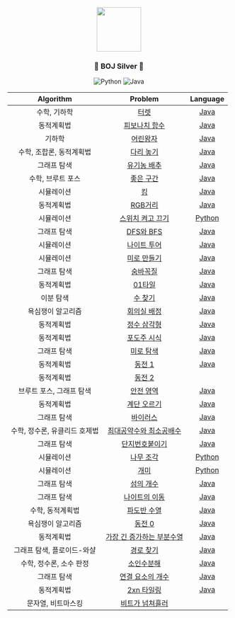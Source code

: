 <div align="center">
<img src="https://blog.kakaocdn.net/dn/DWDqx/btqCF8ao0qJ/T8JiTZF0sHxeCFIcOMGsv1/img.png" height="100">

### <center>🥈 BOJ Silver 🥈</center>

![Python](https://img.shields.io/badge/python-3670A0?style=for-the-badge&logo=python&logoColor=ffdd54)
![Java](https://img.shields.io/badge/java-%23ED8B00.svg?style=for-the-badge&logo=java&logoColor=white)

| Algorithm |  Problem  |  Language  |
|:---------:|:---------:|:----------:|
| 수학, 기하학 | [터렛](https://www.acmicpc.net/problem/1002) | [Java](./src/[BOJ]1002_터렛.java) |
| 동적계획법 | [피보나치 함수](https://www.acmicpc.net/problem/1003) | [Java](./src/[BOJ]1003_피보나치함수.java) |
| 기하학 | [어린왕자](https://www.acmicpc.net/problem/1004) | [Java](./src/[BOJ]1004_어린왕자.java) |
| 수학, 조합론, 동적계획법 | [다리 놓기](https://www.acmicpc.net/problem/1010) | [Java](./src/[BOJ]1010_다리놓기.java) |
| 그래프 탐색 | [유기농 배추](https://www.acmicpc.net/problem/1012) | [Java](./src/[BOJ]1012_유기농배추.java) |
| 수학, 브루트 포스 | [좋은 구간](https://www.acmicpc.net/problem/1059) | [Java](./src/[BOJ]1059_좋은구간.java) |
| 시뮬레이션 | [킹](https://www.acmicpc.net/problem/1063) | [Java](./src/[BOJ]1063_킹.java) |
| 동적계획법 | [RGB거리](https://www.acmicpc.net/problem/1149) | [Java](./src/[BOJ]1149_RGB거리.java) |
| 시뮬레이션 | [스위치 켜고 끄기](https://www.acmicpc.net/problem/1244) | [Python](./src/[BOJ]1244_스위치켜고끄기.py) |
| 그래프 탐색 | [DFS와 BFS](https://www.acmicpc.net/problem/1260) | [Java](./src/[BOJ]1260_DFS와BFS.java) |
| 시뮬레이션 | [나이트 투어](https://www.acmicpc.net/problem/1331) | [Java](./src/[BOJ]1331_나이트투어.java) |
| 시뮬레이션 | [미로 만들기](https://www.acmicpc.net/problem/1347) | [Java](./src/[BOJ]1347_미로만들기.java) |
| 그래프 탐색 | [숨바꼭질](https://www.acmicpc.net/problem/1697) | [Java](./src/[BOJ]1697_숨바꼭질.java) |
| 동적계획법 | [01타일](https://www.acmicpc.net/problem/1904) | [Java](./src/[BOJ]1904_01타일.java) |
| 이분 탐색 | [수 찾기](https://www.acmicpc.net/problem/1920) | [Java](./src/[BOJ]1920_수찾기.java) |
| 욕심쟁이 알고리즘 | [회의실 배정](https://www.acmicpc.net/problem/1931) | [Java](./src/[BOJ]1931_회의실배정.java) |
| 동적계획법 | [정수 삼각형](https://www.acmicpc.net/problem/1932) | [Java](./src/[BOJ]1932_정수삼각형.java) |
| 동적계획법 | [포도주 시식](https://www.acmicpc.net/problem/2156) | [Java](./src/[BOJ]2156_포도주시식.java) |
| 그래프 탐색 | [미로 탐색](https://www.acmicpc.net/problem/2178) | [Java](./src/[BOJ]2178_미로탐색.java) |
| 동적계획법 | [동전 1](https://www.acmicpc.net/problem/2293) | [Java](./src/[BOJ]2293_동전1.java) |
| 동적계획법 | [동전 2](https://www.acmicpc.net/problem/2294) |  |
| 브루트 포스, 그래프 탐색 | [안전 영역](https://www.acmicpc.net/problem/2468) | [Java](./src/[BOJ]2468_안전영역.java) |
| 동적계획법 | [계단 오르기](https://www.acmicpc.net/problem/2579) | [Java](./src/[BOJ]2579_계단오르기.java) |
| 그래프 탐색 | [바이러스](https://www.acmicpc.net/problem/2606) | [Java](./src/[BOJ]2606_바이러스.java) |
| 수학, 정수론, 유클리드 호제법 | [최대공약수와 최소공배수](https://www.acmicpc.net/problem/2609) | [Java](./src/[BOJ]2609_최대공약수와최소공배수.java) |
| 그래프 탐색 | [단지번호붙이기](https://www.acmicpc.net/problem/2667) | [Java](./src/[BOJ]2667_단지번호붙이기.java) |
| 시뮬레이션 | [나무 조각](https://www.acmicpc.net/problem/2947) | [Python](./src/[BOJ]2947_나무조각.py) |
| 시뮬레이션 | [개미](https://www.acmicpc.net/problem/3048) | [Python](./src/[BOJ]3048_개미.py) |
| 그래프 탐색 | [섬의 개수](https://www.acmicpc.net/problem/4963) | [Java](./src/[BOJ]4963_섬의개수.java) |
| 그래프 탐색 | [나이트의 이동](https://www.acmicpc.net/problem/7562) | [Java](./src/[BOJ]7562_나이트의이동.java) |
| 수학, 동적계획법 | [파도반 수열](https://www.acmicpc.net/problem/9461) | [Java](./src/[BOJ]9461_파도반수열.java) |
| 욕심쟁이 알고리즘 | [동전 0](https://www.acmicpc.net/problem/11047) | [Java](./src/[BOJ]11047_동전0.java) |
| 동적계획법 | [가장 긴 증가하는 부분수열](https://www.acmicpc.net/problem/11053) | [Java](./src/[BOJ]11053_가장긴증가하는부분수열.java) |
| 그래프 탐색, 플로이드-와샬 | [경로 찾기](https://www.acmicpc.net/problem/11403) | [Java](./src/[BOJ]11403_경로찾기.java) |
| 수학, 정수론, 소수 판정 | [소인수분해](https://www.acmicpc.net/problem/11653) | [Java](./src/[BOJ]11653_소인수분해.java) |
| 그래프 탐색 | [연결 요소의 개수](https://www.acmicpc.net/problem/11724) | [Java](./src/[BOJ]11724_연결요소의개수.java) |
| 동적계획법 | [2xn 타일링](https://www.acmicpc.net/problem/11726) | [Java](./src/[BOJ]11726_2xn타일링.java) |
| 문자열, 비트마스킹 | [비트가 넘쳐흘러](https://www.acmicpc.net/problem/17419) | |
</div>
